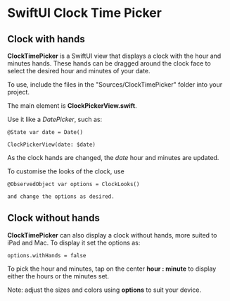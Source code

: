 
# SwiftUI Clock Time Picker

## Clock with hands

**ClockTimePicker** is a SwiftUI view that displays a clock with the hour and minutes hands.
These hands can be dragged around the clock face to select the desired hour and minutes of your date.

To use, include the files in the "Sources/ClockTimePicker" folder into your project. 

The main element is **ClockPickerView.swift**.

Use it like a *DatePicker*, such as:

    @State var date = Date()
    
    ClockPickerView(date: $date)

As the clock hands are changed, the *date* hour and minutes are updated.

To customise the looks of the clock, use 

    @ObservedObject var options = ClockLooks()
    
    and change the options as desired.
    
## Clock without hands

**ClockTimePicker** can also display a clock without hands, more suited to iPad and Mac. To display it set the options as:

    options.withHands = false    

To pick the hour and minutes, tap on the center **hour : minute** to display either the hours or the minutes set.

Note: adjust the sizes and colors using **options** to suit your device.
